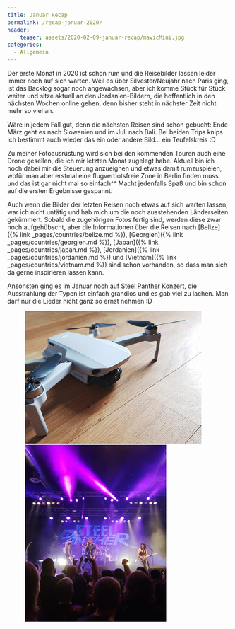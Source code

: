 ```yaml
---
title: Januar Recap
permalink: /recap-januar-2020/
header:
    teaser: assets/2020-02-09-januar-recap/mavicMini.jpg
categories:
  - Allgemein
---
```


Der erste Monat in 2020 ist schon rum und die Reisebilder lassen leider immer noch auf sich warten. 
Weil es über Silvester/Neujahr nach Paris ging, ist das Backlog sogar noch angewachsen, 
aber ich komme Stück für Stück weiter und sitze aktuell an den Jordanien-Bildern, 
die hoffentlich in den nächsten Wochen online gehen, denn bisher steht in nächster Zeit nicht mehr so viel an.

Wäre in jedem Fall gut, denn die nächsten Reisen sind schon gebucht: Ende März geht es nach Slowenien und im Juli nach Bali. 
Bei beiden Trips knips ich bestimmt auch wieder das ein oder andere Bild... ein Teufelskreis :D

Zu meiner Fotoausrüstung wird sich bei den kommenden Touren auch eine Drone gesellen, die ich mir letzten Monat zugelegt habe. 
Aktuell bin ich noch dabei mir die Steuerung anzueignen und etwas damit rumzuspielen, 
wofür man aber erstmal eine flugverbotsfreie Zone in Berlin finden muss und das ist gar nicht mal so einfach^^
Macht jedenfalls Spaß und bin schon auf die ersten Ergebnisse gespannt.

Auch wenn die Bilder der letzten Reisen noch etwas auf sich warten lassen, war ich nicht untätig und hab mich um die noch ausstehenden Länderseiten gekümmert. 
Sobald die zugehörigen Fotos fertig sind, werden diese zwar noch aufgehübscht, aber die Informationen über die Reisen nach [Belize]({% link _pages/countries/belize.md %}), 
[Georgien]({% link _pages/countries/georgien.md %}), [Japan]({% link _pages/countries/japan.md %}), 
[Jordanien]({% link _pages/countries/jordanien.md %}) und [Vietnam]({% link _pages/countries/vietnam.md %}) sind schon vorhanden, 
so dass man sich da gerne inspirieren lassen kann.

Ansonsten ging es im Januar noch auf [Steel Panther](https://open.spotify.com/artist/3l02WF362j1oHOurzuseBv?si=9G-ZupjGQbCoH5xRqNNiDg) Konzert, 
die Ausstrahlung der Typen ist einfach grandios und es gab viel zu lachen. Man darf nur die Lieder nicht ganz so ernst nehmen :D

<figure class="half">
    <a href="/assets/2020-02-09-januar-recap/mavicMini.jpg"><img src="/thumbnails/2020-02-09-januar-recap/mavicMini.jpg"></a>
    <a href="/assets/2020-02-09-januar-recap/steelPanther.jpg"><img src="/thumbnails/2020-02-09-januar-recap/steelPanther.jpg"></a>
</figure>
